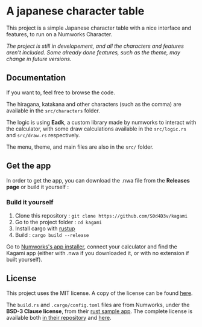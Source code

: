 # A japanese character table

This project is a simple Japanese character table with a nice interface and features, to run on a Numworks Character.

*The project is still in developement, and all the characters and features aren't included. Some already done features, such as the theme, may change in future versions.*

## Documentation
If you want to, feel free to browse the code.

The hiragana, katakana and other characters (such as the comma) are available in the `src/characters` folder.

The logic is using **Eadk**, a custom library made by numworks to interact with the calculator, with some draw calculations available in the `src/logic.rs` and `src/draw.rs` respectively.

The menu, theme, and main files are also in the `src/` folder.

## Get the app
In order to get the app, you can download the .nwa file from the **Releases page** or build it yourself :

### Build it yourself
1. Clone this repository : `git clone https://github.com/S0d4D3v/kagami`
2. Go to the project folder : `cd kagami`
3. Install cargo with [rustup](https://rustup.rs/)
4. Build : `cargo build --release`

Go to [Numworks's app installer](https://my.numworks.com/apps), connect your calculator and find the Kagami app (either with .nwa if you downloaded it, or with no extension if built yourself).

## License
This project uses the MIT license. 
A copy of the license can be found [here](https://github.com/S0d4D3v/kagami/blob/master/LICENSE).

The `build.rs` and `.cargo/config.toml` files are from Numworks, under the **BSD-3 Clause license**, from their [rust sample app](https://github.com/numworks/epsilon-sample-app-rust). 
The complete license is available both [in their repository](https://github.com/numworks/epsilon-sample-app-rust/blob/master/LICENSE) and [here](https://github.com/S0d4D3v/kagami/blob/master/NW_LICENSE).
